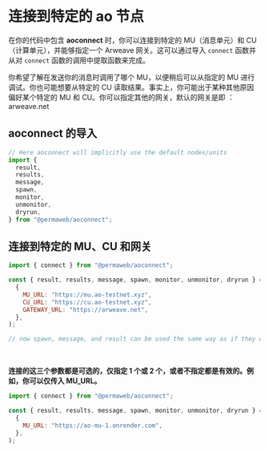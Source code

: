# 连接到特定的 ao 节点

在你的代码中包含 **aoconnect** 时，你可以连接到特定的 MU（消息单元）和 CU（计算单元），并能够指定一个 Arweave 网关。这可以通过导入 `connect` 函数并从对 `connect` 函数的调用中提取函数来完成。

你希望了解在发送你的消息时调用了哪个 MU，以便稍后可以从指定的 MU 进行调试。你也可能想要从特定的 CU 读取结果。事实上，你可能出于某种其他原因偏好某个特定的 MU 和 CU。你可以指定其他的网关，默认的网关是即 ：arweave.net

## aoconnect 的导入

```js
// Here aoconnect will implicitly use the default nodes/units
import {
  result,
  results,
  message,
  spawn,
  monitor,
  unmonitor,
  dryrun,
} from "@permaweb/aoconnect";
```

## 连接到特定的 MU、CU 和网关

```js
import { connect } from "@permaweb/aoconnect";

const { result, results, message, spawn, monitor, unmonitor, dryrun } = connect(
  {
    MU_URL: "https://mu.ao-testnet.xyz",
    CU_URL: "https://cu.ao-testnet.xyz",
    GATEWAY_URL: "https://arweave.net",
  },
);

// now spawn, message, and result can be used the same way as if they were imported directly
```

<br>

<strong>连接的这三个参数都是可选的，仅指定 1 个或 2 个，或者不指定都是有效的。例如，你可以仅传入 MU_URL。</strong>

```js
import { connect } from "@permaweb/aoconnect";

const { result, results, message, spawn, monitor, unmonitor, dryrun } = connect(
  {
    MU_URL: "https://ao-mu-1.onrender.com",
  },
);
```
